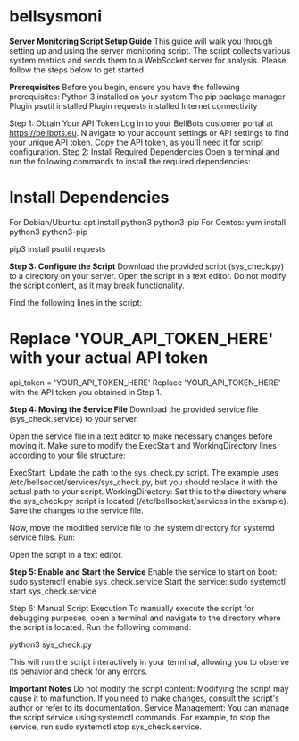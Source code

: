 # bellsysmoni

**Server Monitoring Script Setup Guide**
This guide will walk you through setting up and using the server monitoring script. The script collects various system metrics and sends them to a WebSocket server for analysis. Please follow the steps below to get started.

**Prerequisites**
  Before you begin, ensure you have the following prerequisites:
    Python 3 installed on your system
    The pip package manager
    Plugin psutil installed
    Plugin requests installed
    Internet connectivity


Step 1: Obtain Your API Token
  Log in to your BellBots customer portal at https://bellbots.eu.
N  avigate to your account settings or API settings to find your unique API token.
  Copy the API token, as you'll need it for script configuration.
Step 2: Install Required Dependencies
  Open a terminal and run the following commands to install the required dependencies:

# Install Dependencies
  For Debian/Ubuntu:
    apt install python3 python3-pip
  For Centos:
    yum install python3 python3-pip
  
  pip3 install psutil requests

**Step 3: Configure the Script**
  Download the provided script (sys_check.py) to a directory on your server.
  Open the script in a text editor. Do not modify the script content, as it may break functionality.

  Find the following lines in the script:

  # Replace 'YOUR_API_TOKEN_HERE' with your actual API token
  api_token = 'YOUR_API_TOKEN_HERE'
  Replace 'YOUR_API_TOKEN_HERE' with the API token you obtained in Step 1.

**Step 4: Moving the Service File**
  Download the provided service file (sys_check.service) to your server.

  Open the service file in a text editor to make necessary changes before moving it.
  Make sure to modify the ExecStart and WorkingDirectory lines according to your file structure:

  ExecStart: Update the path to the sys_check.py script. The example uses /etc/bellsocket/services/sys_check.py, but you should replace it with the actual path to your script.
    WorkingDirectory: Set this to the directory where the sys_check.py script is located (/etc/bellsocket/services in the example).
  Save the changes to the service file.
  
  Now, move the modified service file to the system directory for systemd service files. Run:

  Open the script in a text editor.

**Step 5: Enable and Start the Service**
  Enable the service to start on boot:
    sudo systemctl enable sys_check.service
  Start the service:
    sudo systemctl start sys_check.service
    
Step 6: Manual Script Execution
  To manually execute the script for debugging purposes, open a terminal and navigate to the directory where the script is located. Run the following command:
  
  python3 sys_check.py
  
  This will run the script interactively in your terminal, allowing you to observe its behavior and check for any errors.

**Important Notes**
  Do not modify the script content: Modifying the script may cause it to malfunction. If you need to make changes, consult the script's author or refer to its documentation.
  Service Management: You can manage the script service using systemctl commands. For example, to stop the service, run sudo systemctl stop sys_check.service.
